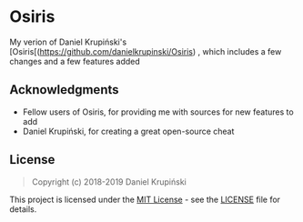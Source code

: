 # Osiris

My verion of Daniel Krupiński's [Osiris[(https://github.com/danielkrupinski/Osiris) , which includes a few changes and a few features added

## Acknowledgments

* Fellow users of Osiris, for providing me with sources for new features to add
* Daniel Krupiński, for creating a great open-source cheat

## License

> Copyright (c) 2018-2019 Daniel Krupiński

This project is licensed under the [MIT License](https://opensource.org/licenses/mit-license.php) - see the [LICENSE](LICENSE) file for details.
